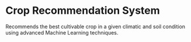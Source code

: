 # Crop Recommendation System

Recommends the best cultivable crop in a given climatic and soil condition using advanced Machine Learning techniques.
